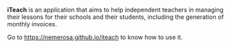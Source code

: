 **iTeach** is an application that aims to help independent teachers in managing their lessons for
their schools and their students, including the generation of monthly invoices.

Go to https://nemerosa.github.io/iteach to know how to use it.
